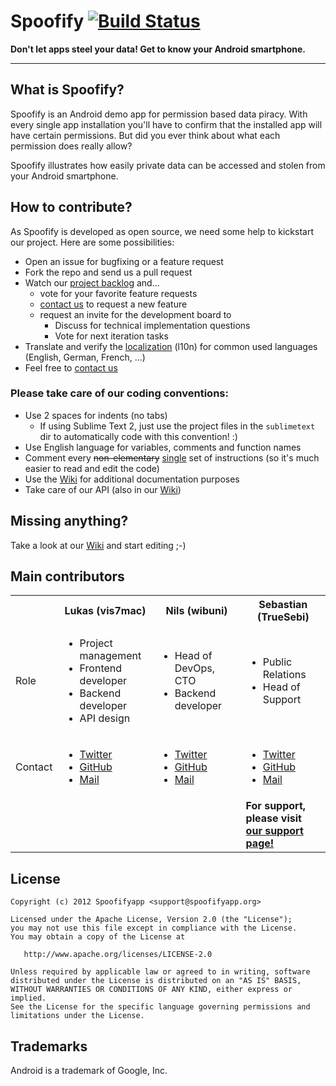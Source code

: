 # Spoofify [![Build Status](https://secure.travis-ci.org/spoofifyapp/spoofify.png?branch=master)](http://travis-ci.org/spoofifyapp/spoofify)

**Don't let apps steel your data! Get to know your Android smartphone.**

---

## What is Spoofify?

Spoofify is an Android demo app for permission based data piracy. With every single app installation you'll have to confirm that the installed app will have certain permissions. But did you ever think about what each permission does really allow?

Spoofify illustrates how easily private data can be accessed and stolen from your Android smartphone.

## How to contribute?

As Spoofify is developed as open source, we need some help to kickstart our project. Here are some possibilities:

  - Open an issue for bugfixing or a feature request
  - Fork the repo and send us a pull request
  - Watch our [project backlog](https://trello.com/spoofifyapp) and… 
  	- vote for your favorite feature requests
  	- [contact us](http://spoofifyapp.org/contact/) to request a new feature
  	- request an invite for the development board to
  		- Discuss for technical implementation questions
  		- Vote for next iteration tasks
  - Translate and verify the [localization](https://github.com/spoofifyapp/spoofify-localization) (l10n) for common used languages (English, German, French, ...)
  - Feel free to [contact us](http://spoofifyapp.org/contact/)

### Please take care of our coding conventions:

  - Use 2 spaces for indents (no tabs)
    - If using Sublime Text 2, just use the project files in the `sublimetext` dir to automatically code with this convention! :)
  - Use English language for variables, comments and function names
  - Comment every <del>non-elementary</del> <ins>single</ins> set of instructions (so it's much easier to read and edit the code)
  - Use the [Wiki](https://github.com/spoofifyapp/spoofify/wiki) for additional documentation purposes
  - Take care of our API (also in our [Wiki](https://github.com/spoofifyapp/spoofify/wiki))

## Missing anything?

Take a look at our [Wiki](https://github.com/spoofifyapp/spoofify/wiki) and start editing ;-)

## Main contributors

<table style="with: 100%">
	<tr>
		<th style="width: 5%"></th>
		<th style="width: 32%">Lukas (vis7mac)</th>
		<th style="width: 32%">Nils (wibuni)</th>
		<th style="width: 32%">Sebastian (TrueSebi)</th></tr>
	<tr>
		<td>Role</td>
		<td><ul><li>Project management</li><li>Frontend developer</li><li>Backend developer</li><li>API design</li></ul></td>
		<td><ul><li>Head of DevOps, CTO</li><li>Backend developer</li></ul></td>
		<td><ul><li>Public Relations</li><li>Head of Support</li></ul></td>
	</tr>
	<tr>
		<td>Contact</td>
		<td><ul><li><a href="https://twitter.com/vis7mac">Twitter</a></li><li><a href="https://github.com/vis7mac">GitHub</a></li><li><a href="mailto:lukas@spoofifyapp.org">Mail</a></li></ul></td>
		<td><ul><li><a href="https://twitter.com/wibuni">Twitter</a></li><li><a href="https://github.com/wibuni">GitHub</a></li><li><a href="mailto:nils@spoofifyapp.org">Mail</a></li></ul></td>
		<td><ul><li><a href="https://twitter.com/TrueSebi">Twitter</a></li><li><a href="https://github.com/TrueSebi">GitHub</a></li><li><a href="mailto:sebastian@spoofifyapp.org">Mail</a></li></ul></a></td>
	</tr>
	<tr><td></td><td></td><td></td><td><strong>For support, please visit <a href="http://spoofifyapp.org/contact/support">our support page!</strong></td></tr>
</table>

## License

	Copyright (c) 2012 Spoofifyapp <support@spoofifyapp.org>

	Licensed under the Apache License, Version 2.0 (the "License");
	you may not use this file except in compliance with the License.
	You may obtain a copy of the License at

       http://www.apache.org/licenses/LICENSE-2.0

	Unless required by applicable law or agreed to in writing, software
	distributed under the License is distributed on an "AS IS" BASIS,
	WITHOUT WARRANTIES OR CONDITIONS OF ANY KIND, either express or implied.
	See the License for the specific language governing permissions and
	limitations under the License.

## Trademarks

Android is a trademark of Google, Inc.
